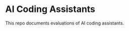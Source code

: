 AI Coding Assistants
================================================================

This repo documents evaluations of AI coding assistants.
